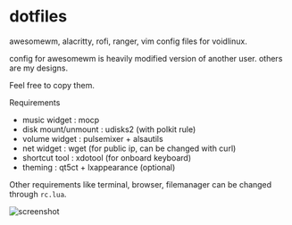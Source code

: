 # dotfiles
awesomewm, alacritty, rofi, ranger, vim config files for voidlinux.

config for awesomewm is heavily modified version of another user. 
others are my designs.

Feel free to copy them.

Requirements
- music widget         : mocp
- disk mount/unmount   : udisks2 (with polkit rule)
- volume widget        : pulsemixer + alsautils
- net widget           : wget (for public ip, can be changed with curl)
- shortcut tool        : xdotool (for onboard keyboard)
- theming              : qt5ct + lxappearance (optional)

Other requirements like terminal, browser, filemanager can be changed through `rc.lua`.

![screenshot](https://user-images.githubusercontent.com/76511536/136713974-d1df017b-53c2-4953-916c-9d52a8adb194.png)

